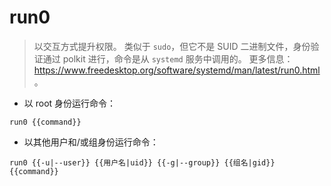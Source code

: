 # run0

> 以交互方式提升权限。
> 类似于 `sudo`，但它不是 SUID 二进制文件，身份验证通过 polkit 进行，命令是从 `systemd` 服务中调用的。
> 更多信息：<https://www.freedesktop.org/software/systemd/man/latest/run0.html>。

- 以 root 身份运行命令：

`run0 {{command}}`

- 以其他用户和/或组身份运行命令：

`run0 {{-u|--user}} {{用户名|uid}} {{-g|--group}} {{组名|gid}} {{command}}`